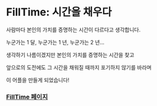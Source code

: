# FillTime: 시간을 채우다

사람마다 본인의 가치를 증명하는 시간이 다르다고 생각합니다.

누군가는 1 달, 누군가는 1 년, 누군가는 2 년...

생각하기 나름이겠지만 본인의 가치를 증명하는 시간을 찾고

앞으로의 도전에도 그 시간을 채워질 때까지 포기하지 않기를 바라며

이 어플을 만들게 되었습니다!

### [FillTime 페이지](https://ambitious-story-183.notion.site/FillTime-abfa8eca6b84445584fc8baa4a9dbad8?pvs=4)

